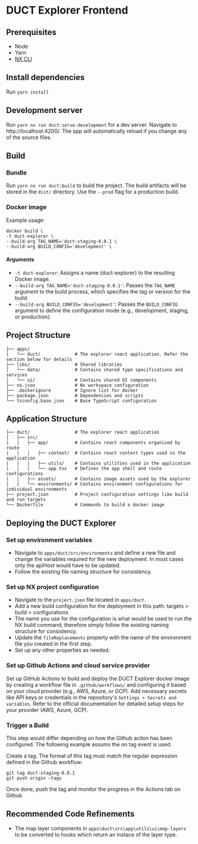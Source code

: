 # DUCT Explorer Frontend

## Prerequisites

- Node
- Yarn
- [NX CLI](https://nx.dev/latest/react/getting-started/nx-cli)

## Install dependencies

Run `yarn install`

## Development server

Run `yarn nx run duct:serve:development` for a dev server. Navigate to http://localhost:4200/. The app will automatically reload if you change any of the source files.

## Build

### Bundle

Run `yarn nx run duct:build` to build the project. The build artifacts will be stored in the `dist/` directory. Use the `--prod` flag for a production build.

### Docker image

Example usage:

```
docker build \
-t duct-explorer \
--build-arg TAG_NAME='duct-staging-0.0.1 \
--build-arg BUILD_CONFIG='development' \
```

#### Arguments

- `-t duct-explorer`: Assigns a name (duct-explorer) to the resulting Docker image.
- `--build-arg TAG_NAME='duct-staging-0.0.1'`: Passes the `TAG_NAME` argument to the build process, which specifies the tag or version for the build.
- `--build-arg BUILD_CONFIG='development'`: Passes the `BUILD_CONFIG` argument to define the configuration mode (e.g., development, staging, or production).

## Project Structure

```root
├── apps/
│   └── duct/             # The explorer react application. Refer the section below for details
├── libs/                 # Shared libraries
│   └── data/             # Contains shared type specifications and services
│   └── ui/               # Contains shared UI components
├── nx.json               # Nx workspace configuration
├── .dockerignore         # Ignore list for docker
├── package.json          # Dependencies and scripts
└── tsconfig.base.json    # Base TypeScript configuration
```

## Application Structure

```root
├── duct/                 # The explorer react application
|   ├── src/
|   |   ├── app/          # Contains react components organised by route
|   |   |   ├── context/  # Contains react context types used in the application
|   |   |   ├── utils/    # Contains utilities used in the application
|   |   |   └── app.tsx   # Defines the app shell and route configurations
|   |   ├── assets/       # Contains image assets used by the explorer
|   |   └── environments/ # Contains environment configurations for individual environments
├── project.json          # Project configuration settings like build and run targets
└── Dockerfile            # Commands to build a docker image
```

## Deploying the DUCT Explorer

### Set up environment variables

- Navigate to `apps/duct/src/environments` and define a new file and change the variables required for the new deployment. In most cases only the apiHost would have to be updated.
- Follow the existing file naming structure for consistency.

### Set up NX project configuration

- Navigate to the `project.json` file located in `apps/duct`.
- Add a new build configuration for the deployment in this path: targets > build > configurations
- The name you use for the configuration is what would be used to run the NX build command, therefore simply follow the existing naming structure for consistency.
- Update the `fileReplacements` property with the name of the environment file you created in the first step.
- Set up any other properties as needed.

### Set up Github Actions and cloud service provider

Set up GitHub Actions to build and deploy the DUCT Explorer docker image by creating a workflow file in `.github/workflows/` and configuring it based on your cloud provider (e.g., AWS, Azure, or GCP). Add necessary secrets like API keys or credentials in the repository's `Settings > Secrets and variables`. Refer to the official documentation for detailed setup steps for your provider (AWS, Azure, GCP).

### Trigger a Build

This step would differ depending on how the Github aciton has been configured. The following example assums the on tag event is used. 


Create a tag. The format of this tag must match the regular expression defined in the Github workflow:

```
git tag duct-staging-0.0.1
git push origin –tags
```

Once done, push the tag and monitor the progress in the Actions tab on Github

## Recommended Code Refinements

- The map layer components in `apps\duct\src\app\utils\ui\map-layers` to be converted to hooks which return an instace of the layer type.
